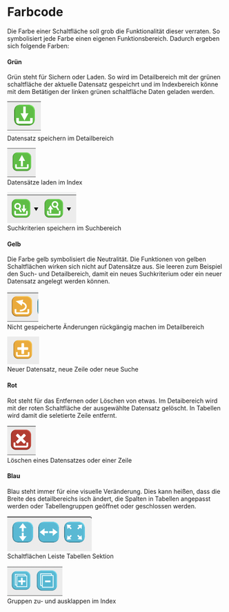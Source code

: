 # Farbcode

Die Farbe einer Schaltfläche soll grob die Funktionalität dieser verraten. So symbolisiert jede Farbe einen eigenen Funktionsbereich. Dadurch ergeben sich folgende Farben:

#### Grün

Grün steht für Sichern oder Laden. So wird im Detailbereich mit der grünen schaltfläche der aktuelle Datensatz gespeichrt und im Indexbereich könne mit dem Betätigen der linken grünen schaltfläche Daten geladen werden.

![](img/detail_toolbar_buttons_save.png)\
Datensatz speichern im Detailbereich

![](img/index_toolbar_buttons_reload.png)\
Datensätze laden im Index

![](img/search_toolbar_buttons_save.png)\
Suchkriterien speichern im Suchbereich

#### Gelb

Die Farbe gelb symbolisiert die Neutralität. Die Funktionen von gelben Schaltflächen wirken sich nicht auf Datensätze aus. Sie leeren zum Beispiel den Such- und Detailbereich, damit ein neues Suchkriterium oder ein neuer Datensatz angelegt werden können.

![](img/detail_toolbar_buttons_revert.png)\
Nicht gespeicherte Änderungen rückgängig machen im Detailbereich

![](img/search_toolbar_buttons_new.png)\
Neuer Datensatz, neue Zeile oder neue Suche

#### Rot

Rot steht für das Entfernen oder Löschen von etwas. Im Detaibereich wird mit der roten Schaltfläche der ausgewählte Datensatz gelöscht. In Tabellen wird damit die seletierte Zeile entfernt.

![](img/detail_toolbar_buttons_delete.png)\
Löschen eines Datensatzes oder einer Zeile

#### Blau

Blau steht immer für eine visuelle Veränderung. Dies kann heißen, dass die Breite des detailbereichs isch ändert, die Spalten in Tabellen angepasst werden oder Tabellengruppen geöffnet oder geschlossen werden. 

![](img/grid_toolbar_buttons_blue.png)\
Schaltflächen Leiste Tabellen Sektion

![](img/index_toolbar_buttons_blue.png)\
Gruppen zu- und ausklappen im Index